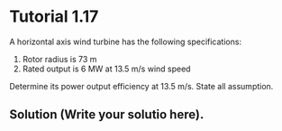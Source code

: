 # Tutorial 1.17

A horizontal axis wind turbine has the following specifications:

1. Rotor radius is 73 m
1. Rated output is 6 MW at 13.5 m/s wind speed

Determine its power output efficiency at 13.5 m/s.  State all assumption.

## Solution (Write your solutio here).
